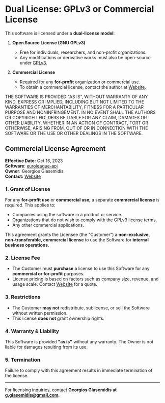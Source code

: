 # Dual License: GPLv3 or Commercial License

This software is licensed under a **dual-license model**:

1. **Open Source License (GNU GPLv3)**
   - Free for individuals, researchers, and non-profit organizations.
   - Any modifications or derivative works must also be open-source under [GPLv3](https://www.gnu.org/licenses/gpl-3.0.en.html).

2. **Commercial License**
   - Required for any **for-profit** organization or commercial use.
   - To obtain a commercial license, contact the author at [Website](https://giasemidis.github.io/).

THE SOFTWARE IS PROVIDED "AS IS", WITHOUT WARRANTY OF ANY KIND, EXPRESS OR
IMPLIED, INCLUDING BUT NOT LIMITED TO THE WARRANTIES OF MERCHANTABILITY,
FITNESS FOR A PARTICULAR PURPOSE AND NONINFRINGEMENT. IN NO EVENT SHALL THE
AUTHORS OR COPYRIGHT HOLDERS BE LIABLE FOR ANY CLAIM, DAMAGES OR OTHER
LIABILITY, WHETHER IN AN ACTION OF CONTRACT, TORT OR OTHERWISE, ARISING FROM,
OUT OF OR IN CONNECTION WITH THE SOFTWARE OR THE USE OR OTHER DEALINGS IN THE
SOFTWARE.

## Commercial License Agreement

**Effective Date:** Oct 16, 2023\
**Software:** [euroleague-api](https://pypi.org/project/euroleague-api/)\
**Owner:** Georgios Giasemidis\
**Contact:** [Website](https://giasemidis.github.io/)

### 1. Grant of License

For any **for-profit use** or **commercial use**, a separate **commercial license** is required.
This applies to:

- Companies using the software in a product or service.
- Organizations that do not wish to comply with the GPLv3 license terms.
- Any other commercial applications.

This agreement grants the Licensee (the "Customer") a **non-exclusive, non-transferable, commercial license** to use the Software for **internal business operations**.

### 2. License Fee

- The Customer must **purchase** a license to use this Software for any **commercial or for-profit** purposes.
- License pricing is based on factors such as company size, revenue, and usage scale. Contact [Website](https://giasemidis.github.io/) for a quote.

### 3. Restrictions

- The Customer **may not** redistribute, sublicense, or sell the Software without written permission.
- This license **does not** grant ownership rights.

### 4. Warranty & Liability

This Software is provided **"as is"** without any warranty. The Owner is not liable for damages resulting from its use.

### 5. Termination

Failure to comply with this agreement results in immediate termination of the license.

---

For licensing inquiries, contact **Georgios Giasemidis at g.giasemidis@gmail.com**.
